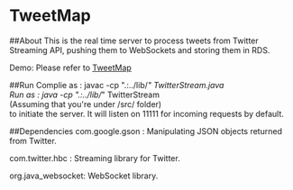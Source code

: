 TweetMap
==============
##About
This is the real time server to process tweets from Twitter Streaming API, pushing them to WebSockets and storing them in RDS.

Demo: Please refer to [TweetMap](https://github.com/MonkeyLeeT/TweetMap)

##Run
Complie as : javac -cp ".:../lib/*" TwitterStream.java  
Run as : java -cp ".:../lib/*" TwitterStream  
(Assuming that you're under /src/ folder)  
to initiate the server. It will listen on 11111 for incoming requests by default.

##Dependencies
com.google.gson : Manipulating JSON objects returned from Twitter.

com.twitter.hbc : Streaming library for Twitter.

org.java_websocket: WebSocket library.

